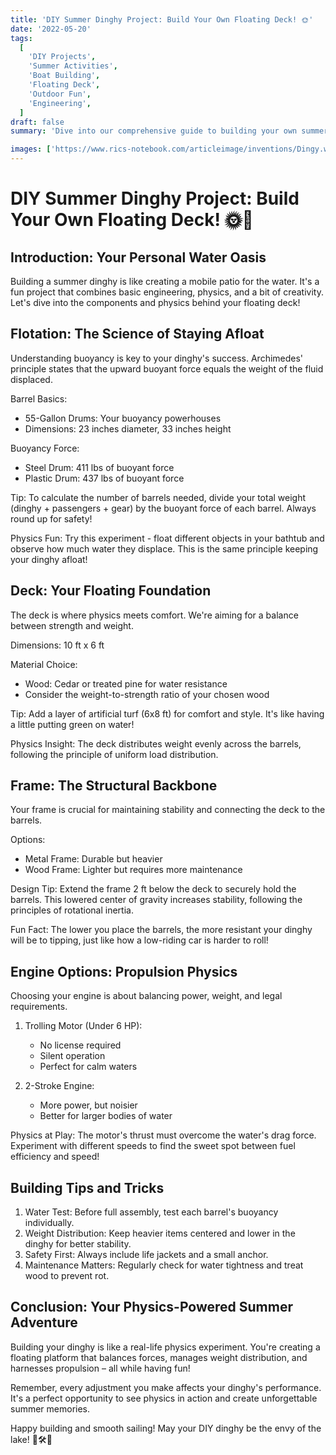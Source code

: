 ```yaml
---
title: 'DIY Summer Dinghy Project: Build Your Own Floating Deck! 🌞'
date: '2022-05-20'
tags:
  [
    'DIY Projects',
    'Summer Activities',
    'Boat Building',
    'Floating Deck',
    'Outdoor Fun',
    'Engineering',
  ]
draft: false
summary: 'Dive into our comprehensive guide to building your own summer dinghy. From flotation and decking to the engine, learn how to create a fun and functional floating deck for your summer adventures. 🚤'

images: ['https://www.rics-notebook.com/articleimage/inventions/Dingy.webp']
---
```



# DIY Summer Dinghy Project: Build Your Own Floating Deck! 🌞🚤

## Introduction: Your Personal Water Oasis

Building a summer dinghy is like creating a mobile patio for the water. It's a fun project that combines basic engineering, physics, and a bit of creativity. Let's dive into the components and physics behind your floating deck!

## Flotation: The Science of Staying Afloat

Understanding buoyancy is key to your dinghy's success. Archimedes' principle states that the upward buoyant force equals the weight of the fluid displaced.

Barrel Basics:
- 55-Gallon Drums: Your buoyancy powerhouses
- Dimensions: 23 inches diameter, 33 inches height

Buoyancy Force:
- Steel Drum: 411 lbs of buoyant force
- Plastic Drum: 437 lbs of buoyant force

Tip: To calculate the number of barrels needed, divide your total weight (dinghy + passengers + gear) by the buoyant force of each barrel. Always round up for safety!

Physics Fun: Try this experiment - float different objects in your bathtub and observe how much water they displace. This is the same principle keeping your dinghy afloat!

## Deck: Your Floating Foundation

The deck is where physics meets comfort. We're aiming for a balance between strength and weight.

Dimensions: 10 ft x 6 ft

Material Choice:
- Wood: Cedar or treated pine for water resistance
- Consider the weight-to-strength ratio of your chosen wood

Tip: Add a layer of artificial turf (6x8 ft) for comfort and style. It's like having a little putting green on water!

Physics Insight: The deck distributes weight evenly across the barrels, following the principle of uniform load distribution.

## Frame: The Structural Backbone

Your frame is crucial for maintaining stability and connecting the deck to the barrels.

Options:
- Metal Frame: Durable but heavier
- Wood Frame: Lighter but requires more maintenance

Design Tip: Extend the frame 2 ft below the deck to securely hold the barrels. This lowered center of gravity increases stability, following the principles of rotational inertia.

Fun Fact: The lower you place the barrels, the more resistant your dinghy will be to tipping, just like how a low-riding car is harder to roll!

## Engine Options: Propulsion Physics

Choosing your engine is about balancing power, weight, and legal requirements.

1. Trolling Motor (Under 6 HP):
   - No license required
   - Silent operation
   - Perfect for calm waters

2. 2-Stroke Engine:
   - More power, but noisier
   - Better for larger bodies of water

Physics at Play: The motor's thrust must overcome the water's drag force. Experiment with different speeds to find the sweet spot between fuel efficiency and speed!

## Building Tips and Tricks

1. Water Test: Before full assembly, test each barrel's buoyancy individually.
2. Weight Distribution: Keep heavier items centered and lower in the dinghy for better stability.
3. Safety First: Always include life jackets and a small anchor.
4. Maintenance Matters: Regularly check for water tightness and treat wood to prevent rot.

## Conclusion: Your Physics-Powered Summer Adventure

Building your dinghy is like a real-life physics experiment. You're creating a floating platform that balances forces, manages weight distribution, and harnesses propulsion – all while having fun!

Remember, every adjustment you make affects your dinghy's performance. It's a perfect opportunity to see physics in action and create unforgettable summer memories.

Happy building and smooth sailing! May your DIY dinghy be the envy of the lake! 🌊🛠️🎉